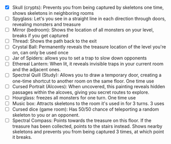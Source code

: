 - [x] Skull (crypts): Prevents you from being captured by skeletons one time,
      shows skeletons in neighboring rooms
- [ ] Spyglass: Let's you see in a straight line in each direction through
      doors, revealing monsters and treasure
- [ ] Mirror (bedroom): Shows the location of all monsters on your level, breaks
      if you get captured
- [ ] Thread: Shows the path back to the exit
- [ ] Crystal Ball: Permanently reveals the treasure location of the level
      you're on, can only be used once
- [ ] Jar of Spiders: allows you to set a trap to slow down opponents
- [ ] Ethereal Lantern: When lit, it reveals invisible traps in your current
      room and the adjacent ones.
- [ ] Spectral Quill (Study): Allows you to draw a temporary door, creating a
      one-time shortcut to another room on the same floor. One time use
- [ ] Cursed Portrait (Alcoves): When uncovered, this painting reveals hidden
      passages within the alcoves, giving you secret routes to explore.
- [ ] Hourglass: freezes all monsters for one turn. One time use
- [ ] Music box: Attracts skeletons to the room it's used in for 3 turns. 3 uses
- [ ] Cursed dice (game room): Has 50/50 chance of teleporting a random skeleton
      to you or an opponent.
- [ ] Spectral Compass: Points towards the treasure on this floor. If the
      treasure has been collected, points to the stairs instead. Shows nearby
      skeletons and prevents you from being captured 3 times, at which point it
      breaks.
